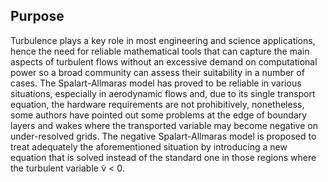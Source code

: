 ## Purpose
 
Turbulence plays a key role in most engineering and science applications, hence the need for reliable mathematical tools that can capture the main aspects of turbulent flows without an excessive demand on computational power so a broad community can assess their suitability in a number of cases. The Spalart-Allmaras model has proved to be reliable in various situations, especially in aerodynamic flows and, due
to its single transport equation, the hardware requirements are not prohibitively, nonetheless, some authors have pointed out some problems at the edge of boundary layers and wakes where the transported variable may become negative on under-resolved grids. The negative Spalart-Allmaras model is proposed to treat adequately the aforementioned situation by introducing a new equation that is solved instead of the standard one in those regions where the turbulent variable ̃ν < 0.